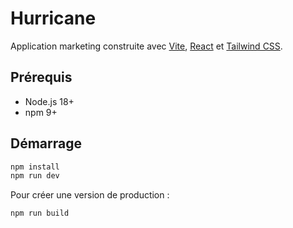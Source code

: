 # Hurricane

Application marketing construite avec [Vite](https://vitejs.dev/), [React](https://react.dev/) et [Tailwind CSS](https://tailwindcss.com/).

## Prérequis

- Node.js 18+
- npm 9+

## Démarrage

```bash
npm install
npm run dev
```

Pour créer une version de production :

```bash
npm run build
```